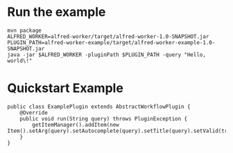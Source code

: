 # Run the example

    mvn package
    ALFRED_WORKER=alfred-worker/target/alfred-worker-1.0-SNAPSHOT.jar
    PLUGIN_PATH=alfred-worker-example/target/alfred-worker-example-1.0-SNAPSHOT.jar
    java -jar $ALFRED_WORKER -pluginPath $PLUGIN_PATH -query "Hello, world\!"

# Quickstart Example

    public class ExamplePlugin extends AbstractWorkflowPlugin {
    	@Override
    	public void run(String query) throws PluginException {
    		getItemManager().addItem(new Item().setArg(query).setAutocomplete(query).setTitle(query).setValid(true).setUid(query));
    	}
    }

